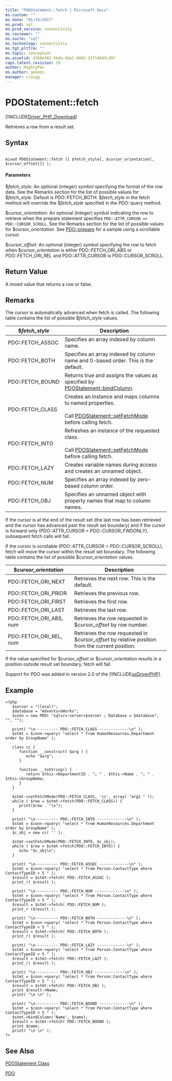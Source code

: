 ```yaml
---
title: "PDOStatement::fetch | Microsoft Docs"
ms.custom: ""
ms.date: "01/19/2017"
ms.prod: sql
ms.prod_service: connectivity
ms.reviewer: ""
ms.suite: "sql"
ms.technology: connectivity
ms.tgt_pltfrm: ""
ms.topic: conceptual
ms.assetid: 4368e362-5bda-4da1-8462-33714683c39f
caps.latest.revision: 19
author: MightyPen
ms.author: genemi
manager: craigg
---
```

# PDOStatement::fetch
[!INCLUDE[Driver_PHP_Download](../../includes/driver_php_download.md)]

Retrieves a row from a result set.  
  
## Syntax  
  
```  
  
mixed PDOStatement::fetch ([ $fetch_style[, $cursor_orientation[, $cursor_offset]]] );  
```  
  
#### Parameters  
$*fetch_style*: An optional (integer) symbol specifying the format of the row data. See the Remarks section for the list of possible values for $*fetch_style*. Default is PDO::FETCH_BOTH. $*fetch_style* in the fetch method will override the $*fetch_style* specified in the PDO::query method.  
  
$*cursor_orientation*: An optional (integer) symbol indicating the row to retrieve when the prepare statement specifies `PDO::ATTR_CURSOR => PDO::CURSOR_SCROLL`. See the Remarks section for the list of possible values for $*cursor_orientation*. See [PDO::prepare](../../connect/php/pdo-prepare.md) for a sample using a scrollable cursor.  
  
$*cursor_offset*: An optional (integer) symbol specifying the row to fetch when $*cursor_orientation* is either PDO::FETCH_ORI_ABS or PDO::FETCH_ORI_REL and PDO::ATTR_CURSOR is PDO::CURSOR_SCROLL.  
  
## Return Value  
A mixed value that returns a row or false.  
  
## Remarks  
The cursor is automatically advanced when fetch is called. The following table contains the list of possible $*fetch_style* values.  
  
|$*fetch_style*|Description|  
|-------------------|---------------|  
|PDO::FETCH_ASSOC|Specifies an array indexed by column name.|  
|PDO::FETCH_BOTH|Specifies an array indexed by column name and 0-based order. This is the default.|  
|PDO::FETCH_BOUND|Returns true and assigns the values as specified by [PDOStatement::bindColumn](../../connect/php/pdostatement-bindcolumn.md).|  
|PDO::FETCH_CLASS|Creates an instance and maps columns to named properties.<br /><br />Call [PDOStatement::setFetchMode](../../connect/php/pdostatement-setfetchmode.md) before calling fetch.|  
|PDO::FETCH_INTO|Refreshes an instance of the requested class.<br /><br />Call [PDOStatement::setFetchMode](../../connect/php/pdostatement-setfetchmode.md) before calling fetch.|  
|PDO::FETCH_LAZY|Creates variable names during access and creates an unnamed object.|  
|PDO::FETCH_NUM|Specifies an array indexed by zero-based column order.|  
|PDO::FETCH_OBJ|Specifies an unnamed object with property names that map to column names.|  
  
If the cursor is at the end of the result set (the last row has been retrieved and the cursor has advanced past the result set boundary) and if the cursor is forward-only (PDO::ATTR_CURSOR = PDO::CURSOR_FWDONLY), subsequent fetch calls will fail.  
  
If the cursor is scrollable (PDO::ATTR_CURSOR = PDO::CURSOR_SCROLL), fetch will move the cursor within the result set boundary. The following table contains the list of possible $*cursor_orientation* values.  
  
|$*cursor_orientation*|Description|  
|--------------------------|---------------|  
|PDO::FETCH_ORI_NEXT|Retrieves the next row. This is the default.|  
|PDO::FETCH_ORI_PRIOR|Retrieves the previous row.|  
|PDO::FETCH_ORI_FIRST|Retrieves the first row.|  
|PDO::FETCH_ORI_LAST|Retrieves the last row.|  
|PDO::FETCH_ORI_ABS, *num*|Retrieves the row requested in $*cursor_offset* by row number.|  
|PDO::FETCH_ORI_REL, *num*|Retrieves the row requested in $*cursor_offset* by relative position from the current position.|  
  
If the value specified for $*cursor_offset* or $*cursor_orientation* results in a position outside result set boundary, fetch will fail.  
  
Support for PDO was added in version 2.0 of the [!INCLUDE[ssDriverPHP](../../includes/ssdriverphp_md.md)].  
  
## Example  
  
```  
<?php  
   $server = "(local)";  
   $database = "AdventureWorks";  
   $conn = new PDO( "sqlsrv:server=$server ; Database = $database", "", "");  
  
   print( "\n---------- PDO::FETCH_CLASS -------------\n" );  
   $stmt = $conn->query( "select * from HumanResources.Department order by GroupName" );  
  
   class cc {  
      function __construct( $arg ) {  
         echo "$arg";  
      }  
  
      function __toString() {  
         return $this->DepartmentID . "; " . $this->Name . "; " . $this->GroupName;  
      }  
   }  
  
   $stmt->setFetchMode(PDO::FETCH_CLASS, 'cc', array( "arg1 " ));  
   while ( $row = $stmt->fetch(PDO::FETCH_CLASS)) {   
      print($row . "\n");   
   }  
  
   print( "\n---------- PDO::FETCH_INTO -------------\n" );  
   $stmt = $conn->query( "select * from HumanResources.Department order by GroupName" );  
   $c_obj = new cc( '' );  
  
   $stmt->setFetchMode(PDO::FETCH_INTO, $c_obj);  
   while ( $row = $stmt->fetch(PDO::FETCH_INTO)) {   
      echo "$c_obj\n";  
   }  
  
   print( "\n---------- PDO::FETCH_ASSOC -------------\n" );  
   $stmt = $conn->query( "select * from Person.ContactType where ContactTypeID < 5 " );  
   $result = $stmt->fetch( PDO::FETCH_ASSOC );  
   print_r( $result );  
  
   print( "\n---------- PDO::FETCH_NUM -------------\n" );  
   $stmt = $conn->query( "select * from Person.ContactType where ContactTypeID < 5 " );  
   $result = $stmt->fetch( PDO::FETCH_NUM );  
   print_r ($result );  
  
   print( "\n---------- PDO::FETCH_BOTH -------------\n" );  
   $stmt = $conn->query( "select * from Person.ContactType where ContactTypeID < 5 " );  
   $result = $stmt->fetch( PDO::FETCH_BOTH );  
   print_r( $result );  
  
   print( "\n---------- PDO::FETCH_LAZY -------------\n" );  
   $stmt = $conn->query( "select * from Person.ContactType where ContactTypeID < 5 " );  
   $result = $stmt->fetch( PDO::FETCH_LAZY );  
   print_r( $result );  
  
   print( "\n---------- PDO::FETCH_OBJ -------------\n" );  
   $stmt = $conn->query( "select * from Person.ContactType where ContactTypeID < 5 " );  
   $result = $stmt->fetch( PDO::FETCH_OBJ );  
   print $result->Name;  
   print( "\n \n" );  
  
   print( "\n---------- PDO::FETCH_BOUND -------------\n" );  
   $stmt = $conn->query( "select * from Person.ContactType where ContactTypeID < 5 " );  
   $stmt->bindColumn('Name', $name);  
   $result = $stmt->fetch( PDO::FETCH_BOUND );  
   print $name;  
   print( "\n \n" );  
?>  
```  
  
## See Also  
[PDOStatement Class](../../connect/php/pdostatement-class.md)

[PDO](http://php.net/manual/book.pdo.php)  
  
